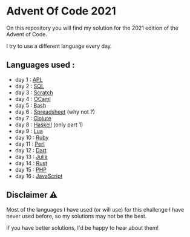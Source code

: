 # Advent Of Code 2021
On this repository you will find my solution for the 2021 edition of the Advent of Code.

I try to use a different language every day. 

## Languages used :
* day 1  : [APL](day01-apl)
* day 2  : [SQL](day02-sql)
* day 3  : [Scratch](day03-scratch)
* day 4  : [OCaml](day04-ocaml)
* day 5  : [Bash](day05-bash)
* day 6  : [Spreadsheet](day06-spreadsheet) (why not ?)
* day 7  : [Clojure](day07-clojure)
* day 8  : [Haskell](day08-haskell) (only part 1)
* day 9  : [Lua](day09-lua)
* day 10 : [Ruby](day10-ruby)
* day 11 : [Perl](day11-perl)
* day 12 : [Dart](day12-dart)
* day 13 : [Julia](day13-julia)
* day 14 : [Rust](day14-rust)
* day 15 : [PHP](day15-php)
* day 16 : [JavaScript](day16-JavaScript)

## Disclaimer ⚠
Most of the languages I have used (or will use) for this challenge I have never used before, so my solutions may not be the best.

If you have better solutions, I'd be happy to hear about them!